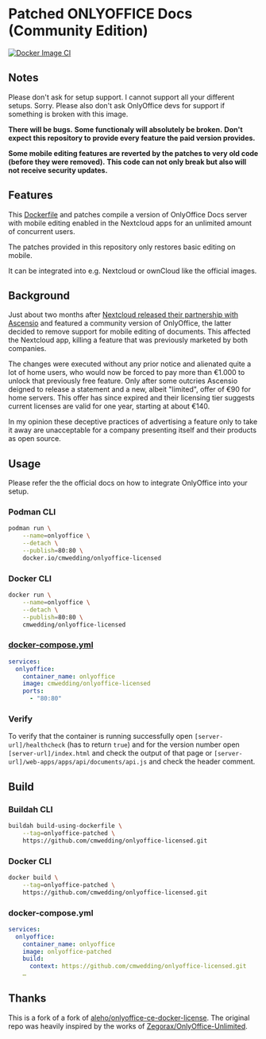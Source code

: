 # Patched ONLYOFFICE Docs (Community Edition)

[![Docker Image CI](https://github.com/cmwedding-it/onlyoffice-licensed/actions/workflows/docker-image.yml/badge.svg)](https://github.com/cmwedding-it/onlyoffice-licensed/actions/workflows/docker-image.yml)

## Notes

Please don't ask for setup support. I cannot support all your different setups. Sorry.
Please also don't ask OnlyOffice devs for support if something is broken with this image.

**There will be bugs.**
**Some functionaly will absolutely be broken.**
**Don't expect this repository to provide every feature the paid version provides.**

**Some mobile editing features are reverted by the patches to very old code (before they were removed).**
**This code can not only break but also will not receive security updates.**

## Features

This [Dockerfile](./Dockerfile) and patches compile a version of
OnlyOffice Docs server with mobile editing enabled in the Nextcloud apps for an
unlimited amount of concurrent users.

The patches provided in this repository only restores basic editing on mobile.

It can be integrated into e.g. Nextcloud or ownCloud like the official images.

## Background

Just about two months after [Nextcloud released their partnership with Ascensio](https://nextcloud.com/blog/onlyoffice-and-nextcloud-partnering-up/)
and featured a community version of OnlyOffice, the latter decided to remove
support for mobile editing of documents. This affected the Nextcloud app,
killing a feature that was previously marketed by both companies.

The changes were executed without any prior notice and alienated quite a lot of
home users, who would now be forced to pay more than €1.000 to unlock that
previously free feature. Only after some outcries Ascensio deigned to release a
statement and a new, albeit "limited", offer of €90 for home servers. This
offer has since expired and their licensing tier suggests current licenses are
valid for one year, starting at about €140.

In my opinion these deceptive practices of advertising a feature only to take
it away are unacceptable for a company presenting itself and their products as
open source.


## Usage

Please refer the the official docs on how to integrate OnlyOffice into your
setup.

### Podman CLI

```sh
podman run \
    --name=onlyoffice \
    --detach \
    --publish=80:80 \
    docker.io/cmwedding/onlyoffice-licensed
```

### Docker CLI

```sh
docker run \
    --name=onlyoffice \
    --detach \
    --publish=80:80 \
    cmwedding/onlyoffice-licensed
```

### [docker-compose.yml](./docker-compose.yml)

```yml
services:
  onlyoffice:
    container_name: onlyoffice
    image: cmwedding/onlyoffice-licensed
    ports:
      - "80:80"
```

### Verify

To verify that the container is running successfully open
`[server-url]/healthcheck` (has to return `true`) and for the version number open
`[server-url]/index.html` and check the output of that page or
`[server-url]/web-apps/apps/api/documents/api.js` and check the header comment.


## Build

### Buildah CLI

```sh
buildah build-using-dockerfile \
    --tag=onlyoffice-patched \
    https://github.com/cmwedding/onlyoffice-licensed.git
```

### Docker CLI

```sh
docker build \
    --tag=onlyoffice-patched \
    https://github.com/cmwedding/onlyoffice-licensed.git
```


### docker-compose.yml

```yml
services:
  onlyoffice:
    container_name: onlyoffice
    image: onlyoffice-patched
    build:
      context: https://github.com/cmwedding/onlyoffice-licensed.git
    …
```


## Thanks

This is a fork of a fork of [aleho/onlyoffice-ce-docker-license](https://github.com/aleho/onlyoffice-ce-docker-license). The original repo was heavily inspired by the works of
[Zegorax/OnlyOffice-Unlimited](https://github.com/Zegorax/OnlyOffice-Unlimited).
